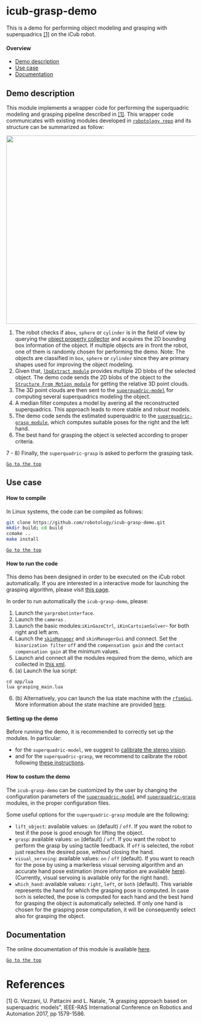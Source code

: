 # icub-grasp-demo

This is a demo for performing object modeling and grasping with superquadrics [[1]](#references) on the iCub robot. 


#### Overview
- [Demo description](#demo-description)
- [Use case](#use-case)
- [Documentation](#documentation)

## Demo description
This module implements a wrapper code for performing the superquadric modeling and grasping pipeline described in [[1]](#references).
This wrapper code communicates with existing modules developed in [`robotology repo`](https://github.com/robotology) and its structure can be summarized as follow:

<img src="https://github.com/robotology/icub-grasp-demo/blob/master/misc/pipeline.png" width=850 height=500> 



1) The robot checks  if a`box`, `sphere` or `cylinder` is in the field of view by querying the [object property collector](http://wiki.icub.org/brain/group__objectsPropertiesCollector.html) and acquires the 2D bounding box information of the object. If multiple objects are in front the robot, one of them is randomly chosen for performing the demo.
Note: The objects are classified in `box`, `sphere` or `cylinder` since they are primary shapes used for improving the object modeling. 
2) Given that, [`lbpExtract module`](https://github.com/robotology/segmentation) provides multiple 2D blobs of the selected object. The demo code sends the 2D blobs of the object to the [`Structure From Motion module`](https://github.com/robotology/stereo-vision) for getting the relative 3D point clouds.
3) The 3D point clouds are then sent to the [`superquadric-model`](https://github.com/robotology/superquadric-model) for computing several superquadrics modeling the object.
4) A median filter computes a model by avering all the reconstructed superquadrics. This approach leads to more stable and robust models.
5) The demo code sends the estimated superquadric to the [`superquadric-grasp module`](https://github.com/robotology/superquadric-grasp), which computes suitable poses for the right and the left hand.
6) The best hand for grasping the object is selected according to proper criteria.

7 - 8) Finally, the `superquadric-grasp` is asked to perform the grasping task.

[`Go to the top`](#superquadric-graps-example)
## Use case

#### How to compile
In Linux systems, the code can be compiled as follows:

```sh
git clone https://github.com/robotology/icub-grasp-demo.git
mkdir build; cd build
ccmake ..
make install
```


[`Go to the top`](#icub-grasp-demo)

#### How to run the code
This demo has been designed in order to be executed on the iCub robot automatically. If you are interested in a interactive mode for launching the grasping algorithm, please visit [this page](http://github.com/robotology/superquadric-grasp-example).

In order to run automatically the `icub-grasp-demo`, please:

1. Launch the `yarprobotinterface`.
2. Launch the `cameras` .
3. Launch the basic modules:`iKinGazeCtrl`, `iKinCartsianSolver`- for both right and left arm. 
4. Launch the [`skinManager`](https://github.com/robotology/icub-main/tree/master/src/modules/skinManager) and `skinManagerGui` and connect. Set the `binarization filter` `off` and the `compensation gain` and the `contact compensation gain` at the minimum values. 
5. Launch and connect all the modules required from the demo, which are collected in [this xml](https://github.com/robotology/icub-grasp-demo/blob/master/app/script/grasp-demo.xml.template).
6. (a) Launch the lua script:
```
cd app/lua
lua grasping_main.lua
```
6. (b) Alternatively, you can launch the lua state machine with the [`rfsmGui`](https://github.com/robotology/rfsmTools#testing-the-rfsmgui). More information about the state machine are provided [here](https://github.com/robotology/icub-grasp-demo/tree/master/app/lua).

#### Setting up the demo
Before running the demo, it is recommended to correctly set up the modules. In particular:
- for the `superquadric-model`, we suggest to [calibrate the stereo vision](https://github.com/robotology/superquadric-model/tree/master/tutorial#calibrate-the-stereo-vision-through-the-sfm-module).
- and for  the `superquadric-grasp`, we recommend to calibrate the robot following [these instructions](https://github.com/robotology/superquadric-grasp/tree/master/tutorial#setting-up-before-running).

#### How to costum the demo
The `icub-grasp-demo` can be customized by the user by changing the configuration parameters of the [`superquadric-model`](http://robotology.github.io/superquadric-model/doxygen/doc/html/group__superquadric-model.html) and [`superquadric-grasp`](https://robotology.github.io/superquadric-grasp/doxygen/doc/html/group__superquadric-grasp.html) modules, in the proper configuration files.

Some useful options for the `superquadric-grasp` module are the following:
- `lift_object`: available values: `on` (default) / `off`. If you want the robot to test if the pose is good enough for lifting the object.
- `grasp`: available values: `on`  (default) / `off`. If you want the robot to perform the grasp by using tactile feedback. If `off` is selected, the robot just reaches the desired pose, without closing the hand.
- `visual_servoing`: available values: `on` / `off` (default). If you want to reach for the pose by using a markerless visual servoing algorithm and an accurate hand pose estimation (more information are available [here](https://github.com/robotology/visual-tracking-control)). (Currently, visual servoing is available only for the right hand).
- `which_hand`: available values: `right`, `left`, or `both` (default). This variable represents the hand for which the grasping pose is computed. In case `both` is selected, the pose is computed for each hand and the best hand for grasping the object is automatically selected. If only one hand is chosen for the grasping pose computation, it will be consequently select also for grasping the object.

## Documentation
The online documentation of this module is available [here](http://robotology.github.com/icub-grasp-demo).









[`Go to the top`](#icub-grasp-demo)

# References
[1] G. Vezzani, U. Pattacini and L. Natale, "A grasping approach based on superquadric models", IEEE-RAS International Conference on Robotics and Automation 2017, pp 1579-1586.
